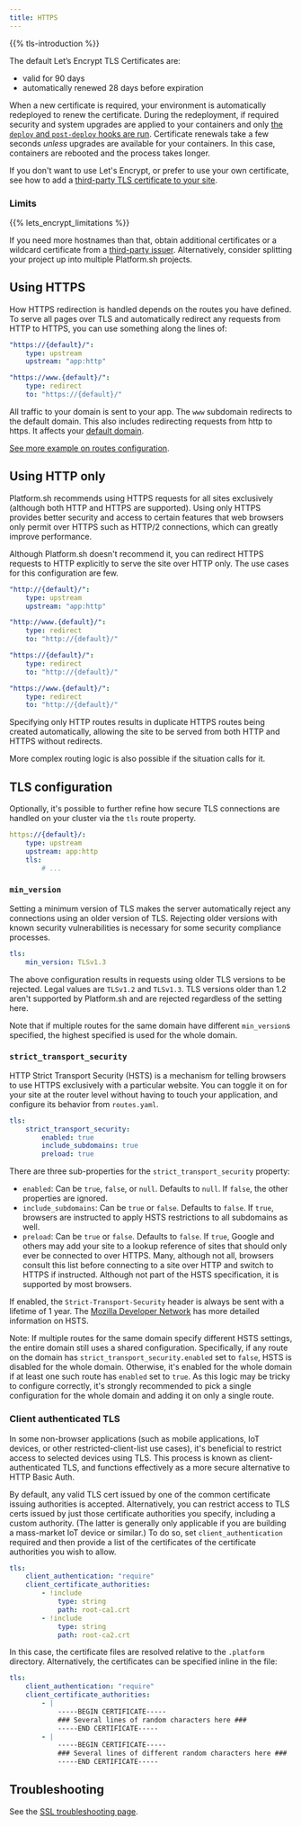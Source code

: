 ```yaml
---
title: HTTPS
---
```


{{% tls-introduction %}}

The default Let’s Encrypt TLS Certificates are:

- valid for 90 days
- automatically renewed 28 days before expiration

When a new certificate is required, your environment is automatically redeployed to renew the certificate.
During the redeployment, if required security and system upgrades are applied to your containers and only [the `deploy` and `post-deploy` hooks are run](../create-apps/hooks/hooks-comparison.md).
Certificate renewals take a few seconds *unless* upgrades are available for your containers.
In this case, containers are rebooted and the process takes longer.

If you don't want to use Let's Encrypt, or prefer to use your own certificate, see how to add a [third-party TLS certificate to your site](../domains/steps/tls.md).

### Limits

{{% lets_encrypt_limitations %}}

If you need more hostnames than that, obtain additional certificates or a wildcard certificate from a [third-party issuer](../domains/steps/tls.md).
Alternatively, consider splitting your project up into multiple Platform.sh projects.

## Using HTTPS

How HTTPS redirection is handled depends on the routes you have defined.
To serve all pages over TLS and automatically redirect any requests from HTTP to HTTPS, you can use something along the lines of:

```yaml {location=".platform/routes.yaml"}
"https://{default}/":
    type: upstream
    upstream: "app:http"

"https://www.{default}/":
    type: redirect
    to: "https://{default}/"
```

All traffic to your domain is sent to your app. The `www` subdomain redirects to the default domain. This also includes redirecting requests from http to https. It affects your [default domain](../define-routes/_index.md#default).

[See more example on routes configuration](../define-routes/_index.md).

## Using HTTP only

Platform.sh recommends using HTTPS requests for all sites exclusively (although both HTTP and HTTPS are supported).
Using only HTTPS provides better security and access to certain features that web browsers only permit over HTTPS such as HTTP/2 connections, which can greatly improve performance.

Although Platform.sh doesn't recommend it, you can redirect HTTPS requests to HTTP explicitly to serve the site over HTTP only.
The use cases for this configuration are few.

```yaml {location=".platform/routes.yaml"}
"http://{default}/":
    type: upstream
    upstream: "app:http"

"http://www.{default}/":
    type: redirect
    to: "http://{default}/"

"https://{default}/":
    type: redirect
    to: "http://{default}/"

"https://www.{default}/":
    type: redirect
    to: "http://{default}/"
```

Specifying only HTTP routes results in duplicate HTTPS routes being created automatically,
allowing the site to be served from both HTTP and HTTPS without redirects.

More complex routing logic is also possible if the situation calls for it.

## TLS configuration

Optionally, it's possible to further refine how secure TLS connections are handled on your cluster via the `tls` route property.

```yaml {location=".platform/routes.yaml"}
https://{default}/:
    type: upstream
    upstream: app:http
    tls:
        # ...
```

### `min_version`

Setting a minimum version of TLS makes the server automatically reject any connections using an older version of TLS.
Rejecting older versions with known security vulnerabilities is necessary for some security compliance processes.

```yaml {location=".platform/routes.yaml"}
tls:
    min_version: TLSv1.3
```

The above configuration results in requests using older TLS versions to be rejected.
Legal values are `TLSv1.2` and `TLSv1.3`.
TLS versions older than 1.2 aren't supported by Platform.sh and are rejected regardless of the setting here.

Note that if multiple routes for the same domain have different `min_version`s specified,
the highest specified is used for the whole domain.

### `strict_transport_security`

HTTP Strict Transport Security (HSTS) is a mechanism for telling browsers to use HTTPS exclusively with a particular website.
You can toggle it on for your site at the router level without having to touch your application, and configure its behavior from `routes.yaml`.

```yaml {location=".platform/routes.yaml"}
tls:
    strict_transport_security:
        enabled: true
        include_subdomains: true
        preload: true
```

There are three sub-properties for the `strict_transport_security` property:

- `enabled`: Can be `true`, `false`, or `null`.
  Defaults to `null`.
  If `false`, the other properties are ignored.
- `include_subdomains`: Can be `true` or `false`.
  Defaults to `false`.
  If `true`, browsers are instructed to apply HSTS restrictions to all subdomains as well.
- `preload`: Can be `true` or `false`.
  Defaults to `false`.
  If `true`, Google and others may add your site to a lookup reference of sites that should only ever be connected to over HTTPS. 
  Many, although not all, browsers consult this list before connecting to a site over HTTP and switch to HTTPS if instructed.
  Although not part of the HSTS specification, it is supported by most browsers.

If enabled, the `Strict-Transport-Security` header is always be sent with a lifetime of 1 year.
The [Mozilla Developer Network](https://developer.mozilla.org/en-US/docs/Web/HTTP/Headers/Strict-Transport-Security) has more detailed information on HSTS.

Note: If multiple routes for the same domain specify different HSTS settings, the entire domain still uses a shared configuration.
Specifically, if any route on the domain has `strict_transport_security.enabled` set to `false`, HSTS is disabled for the whole domain.
Otherwise, it's enabled for the whole domain if at least one such route has `enabled` set to `true`.
As this logic may be tricky to configure correctly,
it's strongly recommended to pick a single configuration for the whole domain and adding it on only a single route.

### Client authenticated TLS

In some non-browser applications (such as mobile applications, IoT devices, or other restricted-client-list use cases),
it's beneficial to restrict access to selected devices using TLS.
This process is known as client-authenticated TLS, and functions effectively as a more secure alternative to HTTP Basic Auth.

By default, any valid TLS cert issued by one of the common certificate issuing authorities is accepted.
Alternatively, you can restrict access to TLS certs issued by just those certificate authorities you specify, including a custom authority.
(The latter is generally only applicable if you are building a mass-market IoT device or similar.)
To do so, set `client_authentication` required and then provide a list of the certificates of the certificate authorities you wish to allow.

```yaml {location=".platform/routes.yaml"}
tls:
    client_authentication: "require"
    client_certificate_authorities:
        - !include
            type: string
            path: root-ca1.crt
        - !include
            type: string
            path: root-ca2.crt
```

In this case, the certificate files are resolved relative to the `.platform` directory.
Alternatively, the certificates can be specified inline in the file:

```yaml {location=".platform/routes.yaml"}
tls:
    client_authentication: "require"
    client_certificate_authorities:
        - |
            -----BEGIN CERTIFICATE-----
            ### Several lines of random characters here ###
            -----END CERTIFICATE-----
        - |
            -----BEGIN CERTIFICATE-----
            ### Several lines of different random characters here ###
            -----END CERTIFICATE-----
```

## Troubleshooting

See the [SSL troubleshooting page](../domains/troubleshoot.md#verify-ssl).

